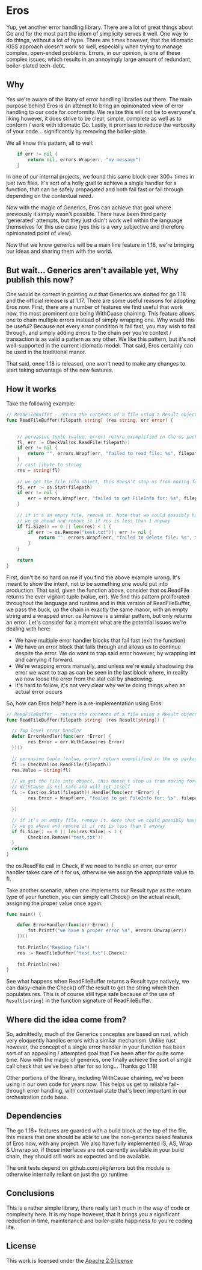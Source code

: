 # Eros
Yup, yet another error handling library. There are a lot of great things about Go and for the most part the idiom of 
simplicity serves it well. One way to do things, without a lot of hype. There are times however, that the idiomatic KISS 
approach doesn't work so well, especially when trying to manage complex, open-ended problems. Errors, in our opinion, is 
one of these complex issues, which results in an annoyingly large amount of redundant, boiler-plated tech-debt. 

## Why

Yes we're aware of the litany of error handling libraries out there. The main purpose behind Eros is an attempt to bring
an opinionated view of error handling to our code for conformity. We realize this will not be to everyone's liking 
however, it does strive to be clear, simple, complete as well as to conform / work with idiomatic Go. Lastly, it
promises to reduce the verbosity of your code... significantly by removing the boiler-plate.

We all know this pattern, all to well:
```go
    if err != nil { 
        return nil, errors.Wrap(err, "my message")
    }
```
In one of our internal projects, we found this same block over 300+ times in just two files. It's sort of a holly grail
to achieve a single handler for a function, that can be safely propagated and both fail fast or fail through depending 
on the contextual need.

Now with the magic of Generics, Eros can achieve that goal where previously it simply wasn't possible. There have been
third party 'generated' attempts, but they just didn't work well within the language themselves for this use case (yes
this is a very subjective and therefore opinionated point of view).

Now that we know generics will be a main line feature in 1.18, we're bringing our ideas and sharing them with the world.

## But wait... Generics aren't available yet, Why publish this now?

One would be correct in pointing out that Generics are slotted for go 1.18 and the official release is at 1.17. There are
some useful reasons for adopting Eros now. First, there are a number of features we find useful that work now, the most
prominent one being WithCuase chaining. This feature allows one to chain multiple errors instead of simply wrapping one.
Why would this be useful? Because not every error condition is fail fast, you may wish to fail through, and simply adding
errors to the chain per you're context / transaction is as valid a pattern as any other. We like this pattern, but it's 
not well-supported in the current idiomatic model. That said, Eros certainly can be used in the traditional manor.

That said, once 1.18 is released, one won't need to make any changes to start taking advantage of the new features.

## How it works

Take the following example:
```go
// ReadFileBuffer - return the contents of a file using a Result object.
func ReadFileBuffer(filepath string) (res string, err error) {

	
	// pervasive tuple (value, error) return exemplified in the os package 
    fl, err := CheckVal(os.ReadFile(filepath))
	if err != nil {
		return "", errors.Wrapf(err, "failed to read file: %s", filepath)
    }
	// cast []byte to string
    res = string(fl)
	
	// we get the file info object, this doesn't stop us from moving forward
	fi, err := os.Stat(filepath)
	if err != nil {
	    err = errors.Wrapf(err, "failed to get FileInfo for: %s", filepath)	
    }   
	
	// if it's an empty file, remove it. Note that we could possibly have an error on fl but
	// we go ahead and remove it if res is less than 1 anyway
    if fi.Size() == 0 || len(res) < 1 {
        if err := os.Remove("test.txt")); err != nil {
            return "", errors.Wrapf(err, "failed to delete file: %s", filepath)
        }	
    }
	
    return
}
```
First, don't be so hard on me if you find the above example wrong. It's meant to show the intent, not to be something one
would put into production. That said, given the function above, consider that os.ReadFile returns the ever vigilant tuple
(value, err). We find this pattern proliferated throughout the language and runtime and in this version of ReadFileBuffer,
we pass the buck, up the chain in exactly the same manor, with an empty string and a wrapped error. os.Remove is a similar
pattern, but only returns an error. Let's consider for a moment what are the potential issues we're dealing with here:
- We have multiple error handler blocks that fail fast (exit the function)
- We have an error block that fails through and allows us to continue despite the error. We do want to trap said error
  however, by wrapping int and carrying it forward.
- We're wrapping errors manually, and unless we're easily shadowing the error we want to trap as can be
  seen in the last block where, in reality we now loose the error from the stat call by shadowing.
- It's hard to follow, it's not very clear why we're doing things when an actual error occurs

So, how can Eros help? here is a re-implementation using Eros:

```go
// ReadFileBuffer - return the contents of a file using a Result object.
func ReadFileBuffer(filepath string) (res Result[string]) {

  // Top level error handler
  defer ErrorHandler(func(err *Error) {
        res.Error = err.WithCause(res.Error)
  })()
  
  // pervasive tuple (value, error) return exemplified in the os package
  fl := CheckVal(os.ReadFile(filepath))
  res.Value = string(fl)
  
  // we get the file info object, this doesn't stop us from moving forward. Note that
  // WithCause is nil safe and will set itself
  fi := Cast(os.Stat(filepath)).Handle(func(err *Error) {
        res.Error = Wrapf(err, "failed to get FileInfo for: %s", filepath).WithCause(res.Error)
  
  })
  
  // if it's an empty file, remove it. Note that we could possibly have an error on fl but
  // we go ahead and remove it if res is less than 1 anyway
  if fi.Size() == 0 || len(res.Value) < 1 {
        Check(os.Remove("test.txt"))
  }
  return
}
```
the os.ReadFile call in Check, if we need to handle an error, our error handler takes care of it for us, otherwise we
assign the appropriate value to fl.


Take another scenario, when one implements our Result type as the return type of your function, you can simply call Check()
on the actual result, assigning the proper value once again:
```go
func main() {

    defer ErrorHandler(func(err Error) {
        fmt.Printf("we have a proper error %s", errors.Unwrap(err))
    })()
    
    fmt.Println("Reading file")
    res := ReadFileBuffer("test.txt").Check()
    
    fmt.Println(res)
}
```

See what happens when ReadFileBuffer returns a Result type natively, we can daisy-chain the Check() off the result to
get the string which then populates res. This is of course still type safe because of the use of ```Result[string]``` in
the function signature of ReadFileBuffer.

## Where did the idea come from?

So, admittedly, much of the Generics conceptss are based on rust, which very eloquently handles errors with a similar
mechanism. Unlike rust however, the concept of a single error handler in your function has been sort of an appealing / 
attempted goal that I've been after for quite some time. Now with the magic of generics, one finally achieve the sort
of single call check that we've been after for so long... Thanks go 1.18!

Other portions of the library, including WithCause chaining, we've been using in our own code for years now. This helps
us get to reliable fail-through error handling, with contextual state that's been important in our orchestration code base. 

## Dependencies

The go 1.18+ features are guarded with a build block at the top of the file, this means that one should be able to use 
the non-generics based features of Eros now, with any project. We also have fully implemented IS, AS, Wrap & Unwrap so, 
if those interfaces are not currently available in your build chain, they should still work as expected and be available.

The unit tests depend on github.com/pkg/errors but the module is otherwise internally reliant on just the go runtime

## Conclusions

This is a rather simple library, there really isn't much in the way of code or complexity here. It is my hope however, 
that it brings you a significant reduction in time, maintenance and boiler-plate happiness to you're coding life.

## License

This work is licensed under the [Apache 2.0 license](http://www.apache.org/licenses/LICENSE-2.0)

